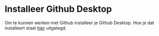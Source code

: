 # Installeer Github Desktop
Om te kunnen werken met Github installeer je Github Desktop. Hoe je dat installeert staat [hier](https://docs.github.com/en/free-pro-team@latest/desktop/installing-and-configuring-github-desktop) uitgelegd.
